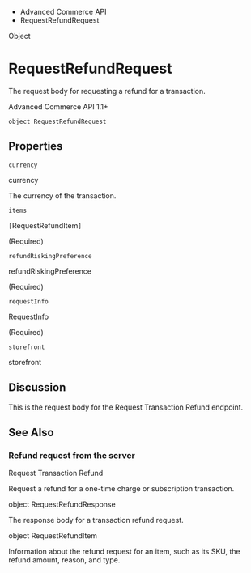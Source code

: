 

- Advanced Commerce API
-  RequestRefundRequest 

Object

# RequestRefundRequest

The request body for requesting a refund for a transaction.

Advanced Commerce API 1.1+

``` source
object RequestRefundRequest
```

## Properties

`currency`

currency

The currency of the transaction.

`items`

`[`RequestRefundItem`]`

 (Required) 

`refundRiskingPreference`

refundRiskingPreference

 (Required) 

`requestInfo`

RequestInfo

 (Required) 

`storefront`

storefront

## Discussion

This is the request body for the Request Transaction Refund endpoint.

## See Also

### Refund request from the server

Request Transaction Refund

Request a refund for a one-time charge or subscription transaction.

object RequestRefundResponse

The response body for a transaction refund request.

object RequestRefundItem

Information about the refund request for an item, such as its SKU, the refund amount, reason, and type.

